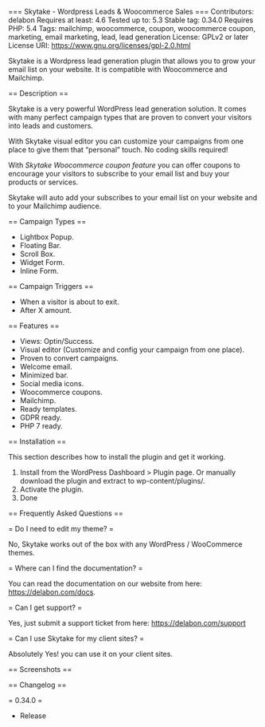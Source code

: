 === Skytake - Wordpress Leads & Woocommerce Sales ===
Contributors: delabon
Requires at least: 4.6
Tested up to: 5.3
Stable tag: 0.34.0
Requires PHP: 5.4
Tags: mailchimp, woocommerce, coupon, woocommerce coupon, marketing, email marketing, lead, lead generation
License: GPLv2 or later
License URI: https://www.gnu.org/licenses/gpl-2.0.html

Skytake is a Wordpress lead generation plugin that allows you to grow your email list on your website. It is compatible with Woocommerce and Mailchimp.

== Description ==

Skytake is a very powerful WordPress lead generation solution. 
It comes with many perfect campaign types that are proven to convert your visitors into leads and customers.

With Skytake visual editor you can customize your campaigns from one place to give them that “personal” touch. No coding skills required!

With *Skytake Woocommerce coupon feature* you can offer coupons to encourage your visitors to subscribe to your email list and buy your products or services.

Skytake will auto add your subscribes to your email list on your website and to your Mailchimp audience.

== Campaign Types ==

* Lightbox Popup.
* Floating Bar.
* Scroll Box.
* Widget Form.
* Inline Form.

== Campaign Triggers ==

* When a visitor is about to exit.
* After X amount.

== Features ==

* Views: Optin/Success.
* Visual editor (Customize and config your campaign from one place).
* Proven to convert campaigns.
* Welcome email.
* Minimized bar.
* Social media icons.
* Woocommerce coupons.
* Mailchimp.
* Ready templates.
* GDPR ready.
* PHP 7 ready.

== Installation ==

This section describes how to install the plugin and get it working.

1. Install from the WordPress Dashboard > Plugin page.
Or manually download the plugin and extract to wp-content/plugins/.
2. Activate the plugin.
3. Done

== Frequently Asked Questions ==

= Do I need to edit my theme? =

No, Skytake works out of the box with any WordPress / WooCommerce themes.

= Where can I find the documentation? =

You can read the documentation on our website from here: https://delabon.com/docs.

= Can I get support? =

Yes, just submit a support ticket from here: https://delabon.com/support

= Can I use Skytake for my client sites? =

Absolutely Yes! you can use it on your client sites.

== Screenshots ==

== Changelog ==

= 0.34.0 =

* Release